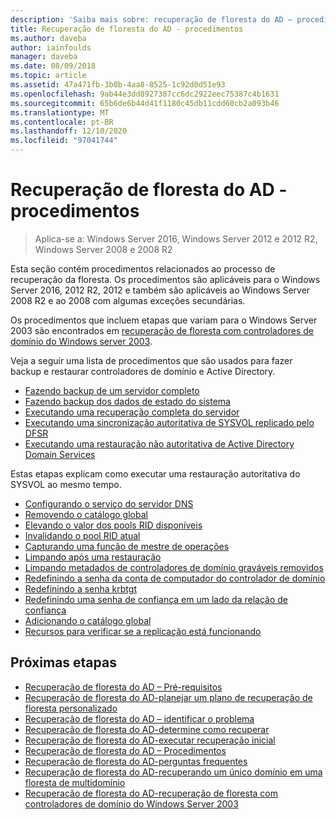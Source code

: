 ```yaml
---
description: 'Saiba mais sobre: recuperação de floresta do AD – procedimentos'
title: Recuperação de floresta do AD - procedimentos
ms.author: daveba
author: iainfoulds
manager: daveba
ms.date: 08/09/2018
ms.topic: article
ms.assetid: 47a471fb-3b0b-4aa8-8525-1c92d0d51e93
ms.openlocfilehash: 9ab44e3dd8927387cc6dc2922eec75387c4b1631
ms.sourcegitcommit: 65b6de6b44d41f1180c45db11cdd60cb2a093b46
ms.translationtype: MT
ms.contentlocale: pt-BR
ms.lasthandoff: 12/10/2020
ms.locfileid: "97041744"
---
```

# <a name="ad-forest-recovery---procedures"></a>Recuperação de floresta do AD - procedimentos

>Aplica-se a: Windows Server 2016, Windows Server 2012 e 2012 R2, Windows Server 2008 e 2008 R2

Esta seção contém procedimentos relacionados ao processo de recuperação da floresta. Os procedimentos são aplicáveis para o Windows Server 2016, 2012 R2, 2012 e também são aplicáveis ao Windows Server 2008 R2 e ao 2008 com algumas exceções secundárias.

Os procedimentos que incluem etapas que variam para o Windows Server 2003 são encontrados em [recuperação de floresta com controladores de domínio do Windows server 2003](AD-Forest-Recovery-Windows-Server-2003.md).

Veja a seguir uma lista de procedimentos que são usados para fazer backup e restaurar controladores de domínio e Active Directory.

- [Fazendo backup de um servidor completo](AD-Forest-Recovery-Backing-up-a-Full-Server.md)
- [Fazendo backup dos dados de estado do sistema](AD-Forest-Recovery-Backing-up-System-State.md)
- [Executando uma recuperação completa do servidor](AD-Forest-Recovery-Perform-a-Full-Recovery.md)
- [Executando uma sincronização autoritativa de SYSVOL replicado pelo DFSR](AD-Forest-Recovery-Authoritative-Recovery-SYSVOL.md)
- [Executando uma restauração não autoritativa de Active Directory Domain Services](AD-Forest-Recovery-Nonauthoritative-Restore.md)

Estas etapas explicam como executar uma restauração autoritativa do SYSVOL ao mesmo tempo.

- [Configurando o serviço do servidor DNS](AD-Forest-Recovery-Configure-DNS.md)
- [Removendo o catálogo global](AD-Forest-Recovery-Remove-GC.md)
- [Elevando o valor dos pools RID disponíveis](AD-Forest-Recovery-Raise-RID-Pool.md)
- [Invalidando o pool RID atual](AD-Forest-Recovery-Invaildate-RID-Pool.md)
- [Capturando uma função de mestre de operações](AD-Forest-Recovery-Seizing-Operations-Master-Role.md)
- [Limpando após uma restauração](AD-Forest-Recovery-Cleanup.md)
- [Limpando metadados de controladores de domínio graváveis removidos](AD-Forest-Recovery-Cleaning-Metadata.md)
- [Redefinindo a senha da conta de computador do controlador de domínio](AD-Forest-Recovery-Reset-Computer-Account-DC.md)
- [Redefinindo a senha krbtgt](AD-Forest-Recovery-Resetting-the-krbtgt-password.md)
- [Redefinindo uma senha de confiança em um lado da relação de confiança](AD-Forest-Recovery-Reset-Trust.md)
- [Adicionando o catálogo global](AD-Forest-Recovery-Add-GC.md)
- [Recursos para verificar se a replicação está funcionando](AD-Forest-Recovery-Verify-Replication.md)

## <a name="next-steps"></a>Próximas etapas

- [Recuperação de floresta do AD – Pré-requisitos](AD-Forest-Recovery-Prerequisties.md)
- [Recuperação de floresta do AD-planejar um plano de recuperação de floresta personalizado](AD-Forest-Recovery-Devising-a-Plan.md)
- [Recuperação de floresta do AD – identificar o problema](AD-Forest-Recovery-Identify-the-Problem.md)
- [Recuperação de floresta do AD-determine como recuperar](AD-Forest-Recovery-Determine-how-to-Recover.md)
- [Recuperação de floresta do AD-executar recuperação inicial](AD-Forest-Recovery-Perform-initial-recovery.md)
- [Recuperação de floresta do AD – Procedimentos](AD-Forest-Recovery-Procedures.md)
- [Recuperação de floresta do AD-perguntas frequentes](AD-Forest-Recovery-FAQ.md)
- [Recuperação de floresta do AD-recuperando um único domínio em uma floresta de multidomínio](AD-Forest-Recovery-Single-Domain-in-Multidomain-Recovery.md)
- [Recuperação de floresta do AD-recuperação de floresta com controladores de domínio do Windows Server 2003](AD-Forest-Recovery-Windows-Server-2003.md)
